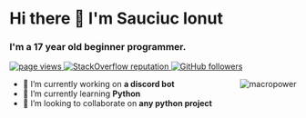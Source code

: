 # Hi there 👋 I'm Sauciuc Ionut

### I'm a 17 year old beginner programmer.


<p align="left">
  <a href="https://github.com/SauciucIonut/SauciucIonut">
    <img src="https://komarev.com/ghpvc/?username=SauciucIonut" alt="page views" />
  </a>
  <a href="https://stackoverflow.com/users/12619850">
    <img alt="StackOverflow reputation" src="https://img.shields.io/stackexchange/stackoverflow/r/12619850?color=orange&label=reputation&logo=stackoverflow">
  </a>
  <a href="https://github.com/SauciucIonut?tab=followers">
    <img alt="GitHub followers" src="https://img.shields.io/github/followers/SauciucIonut?color=green&logo=github">
  </a>
</p>


<a href="#sauciucionut">
  <img src="https://github-readme-stats.vercel.app/api?username=sauciucionut&show_icons=true&count_private=true&include_all_commits=true" alt="macropower" align="right" />
</a>

- 🔭 I’m currently working on **a discord bot**
- 🌱 I’m currently learning **Python**
- 👯 I’m looking to collaborate on **any python project**
